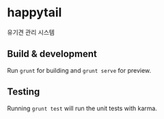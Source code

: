 # happytail

유기견 관리 시스템

## Build & development

Run `grunt` for building and `grunt serve` for preview.

## Testing

Running `grunt test` will run the unit tests with karma.
